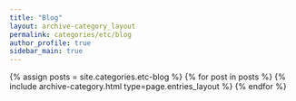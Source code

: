 ```yaml
---
title: "Blog"
layout: archive-category_layout
permalink: categories/etc/blog
author_profile: true
sidebar_main: true
---
```



{% assign posts = site.categories.etc-blog %}
{% for post in posts %} {% include archive-category.html type=page.entries_layout %} {% endfor %}